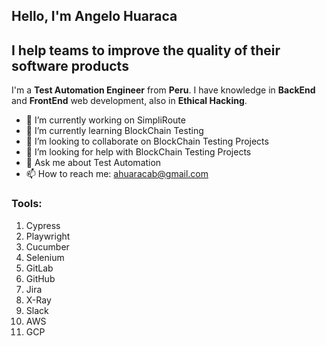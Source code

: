 ## Hello, I'm Angelo Huaraca

## I help teams to improve the quality of their software products

I'm a **Test Automation Engineer** from **Peru**.
I have knowledge in **BackEnd** and **FrontEnd** web development, also in **Ethical Hacking**.

- 🔭 I’m currently working on SimpliRoute
- 🌱 I’m currently learning BlockChain Testing
- 👯 I’m looking to collaborate on BlockChain Testing Projects
- 🤔 I’m looking for help with BlockChain Testing Projects
- 💬 Ask me about Test Automation
- 📫 How to reach me: ahuaracab@gmail.com

### Tools:
1. Cypress
2. Playwright
3. Cucumber
4. Selenium
5. GitLab
6. GitHub
7. Jira
8. X-Ray
9. Slack
10. AWS
11. GCP
